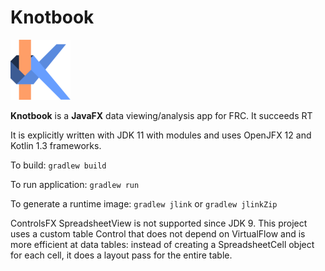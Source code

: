 # Knotbook

![Knotbook Icon](assets/knot-small.png)

**Knotbook** is a **JavaFX** data viewing/analysis app for FRC. It succeeds RT

It is explicitly written with JDK 11 with modules and uses OpenJFX 12 and Kotlin 1.3 frameworks.

To build: `gradlew build`

To run application: `gradlew run`

To generate a runtime image: `gradlew jlink` or `gradlew jlinkZip`

ControlsFX SpreadsheetView is not supported since JDK 9. 
This project uses a custom table Control that does not depend on VirtualFlow
and is more efficient at data tables: instead of creating a SpreadsheetCell object
for each cell, it does a layout pass for the entire table. 

